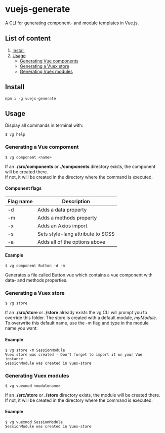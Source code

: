 # vuejs-generate
A CLI for generating component- and module templates in Vue.js.

## List of content
1. [Install](#install)
2. [Usage](#usage)
    * [Generating Vue components](#generating-a-vue-compoment)
    * [Generating a Vuex store](#generating-a-vuex-store)
    * [Generating Vuex modules](#generating-vuex-modules)

## Install
```
npm i -g vuejs-generate
```

## Usage
Display all commands in terminal with:
```
$ vg help
```

### Generating a Vue compoment
```
$ vg component <name>
```

If an **./src/components** or **./components** directory exists, the component will be created there.  
If not, it will be created in the directory where the command is executed.

#### Component flags
| Flag name      | Description |
| ----------- | ----------- |
| -d   | Adds a data property      |
| -m   | Adds a methods property       |
| -x   | Adds an Axios import        |
| -s   | Sets style-lang attribute to SCSS        |
| -a   | Adds all of the options above        |

#### Example
```
$ vg component Button -d -m
```
Generates a file called Button.vue which contains a vue component with data- and methods properties.

### Generating a Vuex store
```
$ vg store
```
If an **./src/store** or **./store** already exists the vg CLI will prompt you to override this folder. The store is created with a default module, _myModule_. To overwrite this default name, use the -m flag and type in the module name you want:

#### Example
```
$ vg store -m SessionModule
Vuex store was created - Don't forget to import it on your Vue instance
SessionModule was created in Vuex-store
```

### Generating Vuex modules
```
$ vg vuexmod <modulename>
```

If an **./src/store** or **./store** directory exists, the module will be created there.  
If not, it will be created in the directory where the command is executed.

#### Example
```
$ vg vuexmod SessionModule  
SessionModule was created in Vuex-store
```